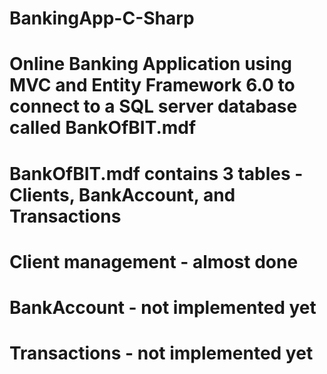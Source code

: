 # BankingApp-C-Sharp
# Online Banking Application using MVC and Entity Framework 6.0 to connect to a SQL server database called BankOfBIT.mdf
# BankOfBIT.mdf contains 3 tables - Clients, BankAccount, and Transactions
# Client management - almost done
# BankAccount - not implemented yet
# Transactions - not implemented yet
